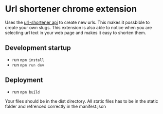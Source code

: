 # Url shortener chrome extension

Uses the [url-shortener api](https://github.com/redsuperbat/url-shortener) to create new urls. This makes it possbible to create your own slugs. This extension is also able to notice when you are selecting url text in your web page and makes it easy to shorten them.

## Development startup

- run `npm install`
- run `npm run dev`

## Deployment

- run `npm build`

Your files should be in the dist directory. All static files has to be in the static folder and refrenced correctly in the manifest.json
